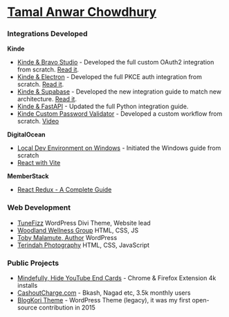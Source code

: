 # <a href="https://www.linkedin.com/in/tamalchowdhury/" target="_blank">Tamal Anwar Chowdhury</a>

### Integrations Developed

**Kinde**

- [Kinde & Bravo Studio](https://github.com/tamalchowdhury/kinde-bravo-studio) - Developed the full custom OAuth2 integration from scratch. [Read it](https://docs.kinde.com/integrate/third-party-tools/kinde-bravo-studio/).
- [Kinde & Electron](https://github.com/tamalchowdhury/kinde-electron) - Developed the full PKCE auth integration from scratch. [Read it](https://docs.kinde.com/integrate/third-party-tools/kinde-and-electron).
- [Kinde & Supabase](https://github.com/tamalchowdhury/kinde-supabase) - Developed the new integration guide to match new architecture. [Read it](https://docs.kinde.com/integrate/third-party-tools/kinde-supabase/).
- [Kinde & FastAPI](https://github.com/tamalchowdhury/kinde-fastapi) - Updated the full Python integration guide.
- [Kinde Custom Password Validator](https://github.com/tamalchowdhury/kinde-custom-password-validation) - Developed a custom workflow from scratch. [Video](https://www.youtube.com/watch?v=XGxtKf5XSLQ)


**DigitalOcean**
  
- <a href="https://www.digitalocean.com/community/tutorials/how-to-install-node-js-and-create-a-local-development-environment-on-windows" target="_blank">Local Dev Environment on Windows</a> - Initiated the Windows guide from scratch
- <a href="https://www.digitalocean.com/community/tutorials/how-to-set-up-a-react-project-with-vite" target="_blank">React with Vite</a>

**MemberStack**

- <a href="https://memberstack.com/blog/react-redux" target="_blank">React Redux - A Complete Guide</a>


### Web Development

- <a href="https://tunefizz.com/" target="_blank">TuneFizz</a> WordPress Divi Theme, Website lead
- <a href="https://woodlandwellnessgroup.org/" target="_blank">Woodland Wellness Group</a> HTML, CSS, JS
- <a href="https://tobymalamute.com/" target="_blank">Toby Malamute, Author</a> WordPress
- <a href="https://indah-portfolio-js.vercel.app/" target="_blank">Terindah Photography</a> HTML, CSS, JavaScript

### Public Projects
- <a href="https://chromewebstore.google.com/detail/mindfully-hide-youtube-en/ifmbbceocmponbpifmpkkhnidmgopmmf?hl=en" target="_blank">Mindefully, Hide YouTube End Cards</a> - Chrome & Firefox Extension 4k installs
- <a href="https://www.cashoutcharge.com/" target="_blank">CashoutCharge.com</a> - Bkash, Nagad etc, 3.5k monthly users
- <a href="https://wordpress.org/themes/blogkori/" target="_blank">BlogKori Theme</a> - WordPress Theme (legacy), it was my first open-source contribution in 2015
